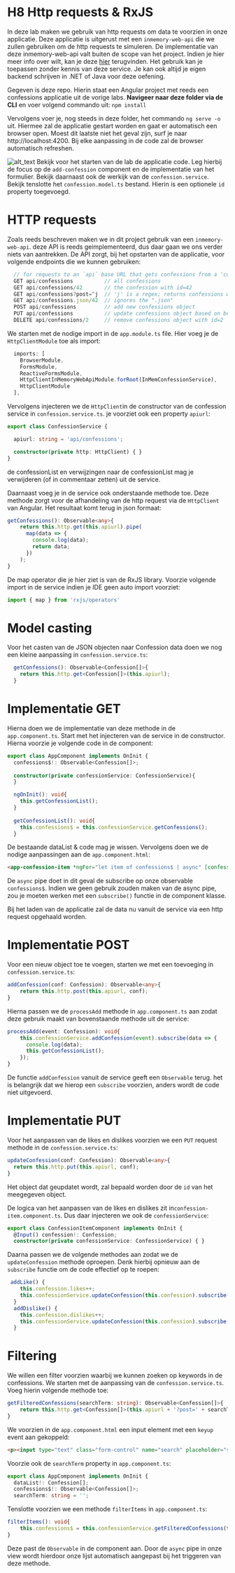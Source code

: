 # H8 Http requests & RxJS
In deze lab maken we gebruik van http requests om data te voorzien in onze applicatie. Deze applicatie is uitgerust met een `inmemory-web-api` die we zullen gebruiken om de http requests te simuleren. De implementatie van deze inmemory-web-api valt buiten de scope van het project. Indien je hier meer info over wilt, kan je deze [hier](https://github.com/angular/angular/tree/master/packages/misc/angular-in-memory-web-api) terugvinden. Het gebruik kan je toepassen zonder kennis van deze service. Je kan ook altijd je eigen backend schrijven in .NET of Java voor deze oefening.

Gegeven is deze repo. Hierin staat een Angular project met reeds een confessions applicatie uit de vorige labs. **Navigeer naar deze folder via de CLI** en voer volgend commando uit: ```npm install```
 
Vervolgens voer je, nog steeds in deze folder, het commando ```ng serve -o``` uit. Hiermee zal de applicatie gestart worden en gaat er automatisch een browser open. Moest dit laatste niet het geval zijn, surf je naar http://localhost:4200. Bij elke aanpassing in de code zal de browser automatisch refreshen.

![alt_text](https://i.imgur.com/TT9FcyW.png "image_tooltip") Bekijk voor het starten van de lab de applicatie code. Leg hierbij de focus op de `add-confession` component en de implementatie van het formulier. Bekijk daarnaast ook de werkijk van de `confession.service`. Bekijk tenslotte het `confession.model.ts` bestand. Hierin is een optionele `id` property toegevoegd.

# HTTP requests
Zoals reeds beschreven maken we in dit project gebruik van een `inmemory-web-api`. deze API is reeds geimplementeerd, dus daar gaan we ons verder niets van aantrekken. De API zorgt, bij het opstarten van de applicatie, voor volgende endpoints die we kunnen gebruiken:
```ts
  // for requests to an `api` base URL that gets confessions from a 'confessions' collection 
  GET api/confessions          // all confessions
  GET api/confessions/42       // the confession with id=42
  GET api/confessions?post=^j  // 'j' is a regex; returns confessions whose post starting with 'j' or 'J'
  GET api/confessions.json/42  // ignores the ".json"
  POST api/confessions         // add new confessions object
  PUT api/confessions          // update confessions object based on boject id
  DELETE api/confessions/2     // remove confessions object with id=2
```


We starten met de nodige import in de `app.module.ts` file. Hier voeg je de `HttpClientModule` toe als import:
```ts
  imports: [
    BrowserModule,
    FormsModule,
    ReactiveFormsModule,
    HttpClientInMemoryWebApiModule.forRoot(InMemConfessionService),
    HttpClientModule
  ],
```
Vervolgens injecteren we de `HttpClient`in de constructor van de confession service in `confession.service.ts`. je voorziet ook een property `apiurl`:
```typescript
export class ConfessionService {

  apiurl: string = 'api/confessions';

  constructor(private http: HttpClient) { }
}
```
de confessionList en verwijzingen naar de confessionList mag je verwijderen (of in commentaar zetten) uit de service.

Daarnaast voeg je in de service ook onderstaande methode toe. Deze methode zorgt voor de afhandeling van de http request via de `HttpClient` van Angular. Het resultaat komt terug in json formaat:
```ts
getConfessions(): Observable<any>{
    return this.http.get(this.apiurl).pipe(
      map(data => {
        console.log(data);
        return data;
      })
    );
}
```
De map operator die je hier ziet is van de RxJS library. Voorzie volgende import in de service indien je IDE geen auto import voorziet:
```ts
import { map } from 'rxjs/operators'
```

# Model casting
Voor het casten van de JSON objecten naar Confession data doen we nog een kleine aanpassing in `confession.service.ts`:
```ts
  getConfessions(): Observable<Confession[]>{
    return this.http.get<Confession[]>(this.apiurl);
  }
```
# Implementatie GET
Hierna doen we de implementatie van deze methode in de `app.component.ts`. Start met het injecteren van de service in de constructor. Hierna voorzie je volgende code in de component:
```ts
export class AppComponent implements OnInit {
  confessions$!: Observable<Confession[]>;
  
  constructor(private confessionService: ConfessionService){
  }

  ngOnInit(): void{
    this.getConfessionList();
  }
  
  getConfessionList(): void{
    this.confessions$ = this.confessionService.getConfessions();
  }
```
De bestaande dataList & code mag je wissen. Vervolgens doen we de nodige aanpassingen aan de `app.component.html`:
```html
<app-confession-item *ngFor="let item of confessions$ | async" [confession]="item">
  ```
De `async` pipe doet in dit geval de subscribe op onze observable `confessions$`. Indien we geen gebruik zouden maken van de async pipe, zou je moeten werken met een `subscribe()` functie in de component klasse.

Bij het laden van de applicatie zal de data nu vanuit de service via een http request opgehaald worden. 

# Implementatie POST
Voor een nieuw object toe te voegen, starten we met een toevoeging in `confession.service.ts`:
```typescript
addConfession(conf: Confession): Observable<any>{
    return this.http.post(this.apiurl, conf);
}
``` 

Hierna passen we de `processAdd` methode in `app.component.ts` aan zodat deze gebruik maakt van bovenstaande methode uit de service:
```typescript
processAdd(event: Confession): void{
    this.confessionService.addConfession(event).subscribe(data => {
      console.log(data);
      this.getConfessionList();
    });
}
```
De functie `addConfession` vanuit de service geeft een `Observable` terug. het is belangrijk dat we hierop een `subscribe` voorzien, anders wordt de code niet uitgevoerd.
# Implementatie PUT
Voor het aanpassen van de likes en dislikes voorzien we een `PUT` request methode in de `confession.service.ts`:
```typescript
updateConfession(conf: Confession): Observable<any>{
  return this.http.put(this.apiurl, conf);
}
```
Het object dat geupdatet wordt, zal bepaald worden door de `id` van het meegegeven object.

De logica van het aanpassen van de likes en dislikes zit in`confession-item.component.ts`. Dus daar injecteren we ook de `confessionService`:
```typescript
export class ConfessionItemComponent implements OnInit {
  @Input() confession!: Confession;
  constructor(private confessionService: ConfessionService) { }
```
Daarna passen we de volgende methodes aan zodat we de `updateConfession` methode oproepen. Denk hierbij opnieuw aan de `subscribe` functie om de code effectief op te roepen:
```typescript
 addLike() {
    this.confession.likes++;
    this.confessionService.updateConfession(this.confession).subscribe();
  }
  addDislike() {
    this.confession.dislikes++;
    this.confessionService.updateConfession(this.confession).subscribe();
  }
  ```

# Filtering
We willen een filter voorzien waarbij we kunnen zoeken op keywords in de confessions. We starten met de aanpassing van de `confession.service.ts`. Voeg hierin volgende methode toe:
```typescript
getFilteredConfessions(searchTerm: string): Observable<Confession[]>{
    return this.http.get<Confession[]>(this.apiurl + '?post=' + searchTerm);
}
```
We voorzien in de `app.component.html` een input element met een `keyup` event aan gekoppeld:
```html
<p><input type="text" class="form-control" name="search" placeholder="search..." [(ngModel)]="searchTerm" (keyup)="filterItems()"/></p>
```

Voorzie ook de `searchTerm` property in `app.component.ts`:
```typescript
export class AppComponent implements OnInit {
  dataList!: Confession[];
  confessions$!: Observable<Confession[]>;
  searchTerm: string = '';
```
Tenslotte voorzien we een methode `filterItems` in `app.component.ts`:
```typescript
filterItems(): void{
    this.confessions$ = this.confessionService.getFilteredConfessions(this.searchTerm);
}
```
Deze past de `Observable` in de component aan. Door de `async` pipe in onze view wordt hierdoor onze lijst automatisch aangepast bij het triggeren van deze methode.

